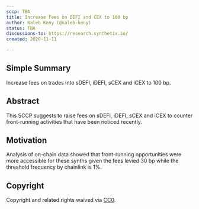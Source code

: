 ```yaml
---
sccp: TBA
title: Increase Fees on DEFI and CEX to 100 bp
author: Kaleb Keny (@kaleb-keny)
status: TBA
discussions-to: https://research.synthetix.io/
created: 2020-11-11

---
```


## Simple Summary

Increase fees on trades into sDEFI, iDEFI, sCEX and iCEX to 100 bp.

## Abstract

<!--A short (~200 word) description of the variable change proposed.-->

This SCCP suggests to raise fees on sDEFI, iDEFI, sCEX and iCEX to counter front-running activities that have been noticed recently.

## Motivation

Analysis of on-chain data showed that front-running opportunities were more accessible for these synths given the fees levied 30 bp while the threshold frequency by chainlink is 1%.

## Copyright

Copyright and related rights waived via [CC0](https://creativecommons.org/publicdomain/zero/1.0/).
